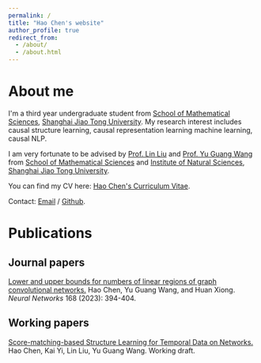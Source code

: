 ```yaml
---
permalink: /
title: "Hao Chen's website"
author_profile: true
redirect_from: 
  - /about/
  - /about.html
---
```

# About me
I'm a third year undergraduate student from [School of Mathematical Sciences](https://math.sjtu.edu.cn/), [Shanghai Jiao Tong University](https://www.sjtu.edu.cn/). My research interest includes causal structure learning, causal representation learning machine learning, causal NLP.

I am very fortunate to be advised by [Prof. Lin Liu](https://linliu-stats.github.io/) and [Prof. Yu Guang Wang](https://yuguangwang.github.io/) from [School of Mathematical Sciences](https://math.sjtu.edu.cn/) and [Institute of Natural Sciences](https://ins.sjtu.edu.cn/), [Shanghai Jiao Tong University](https://www.sjtu.edu.cn/). 

You can find my CV here: [Hao Chen's Curriculum Vitae](../assets/my_cv.pdf).

Contact: [Email](mailto:chen_hao1@sjtu.edu.cn) / [Github](https://github.com/utulie).

# Publications
## Journal papers
[Lower and upper bounds for numbers of linear regions of graph convolutional networks.](https://www.sciencedirect.com/science/article/pii/S0893608023005191) Hao Chen, Yu Guang Wang, and Huan Xiong. *Neural Networks* 168 (2023): 394-404.
## Working papers
[Score-matching-based Structure Learning for Temporal Data on Networks.](https://arxiv.org/abs/2412.07469) Hao Chen, Kai Yi, Lin Liu, Yu Guang Wang. Working draft.
